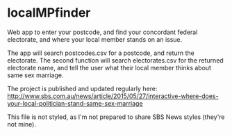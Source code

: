 # localMPfinder
Web app to enter your postcode, and find your concordant federal electorate, and where your local member stands on an issue.

The app will search postcodes.csv for a postcode, and return the electorate.
The second function will search electorates.csv for the returned electorate name, and tell the user what their local member thinks about same sex marriage.

The project is published and updated regularly here:
http://www.sbs.com.au/news/article/2015/05/27/interactive-where-does-your-local-politician-stand-same-sex-marriage

This file is not styled, as I'm not prepared to share SBS News styles (they're not mine).
